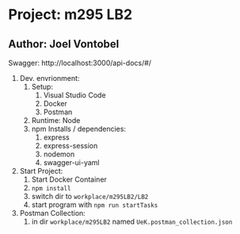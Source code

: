 # Project: m295 LB2
## Author: Joel Vontobel

Swagger: http://localhost:3000/api-docs/#/

1. Dev. envrionment:
    1. Setup: 
        1. Visual Studio Code
        2. Docker
        3. Postman
    2. Runtime: Node
    3. npm Installs / dependencies:
        1. express
        2. express-session
        3. nodemon
        4. swagger-ui-yaml
2. Start Project:
    1. Start Docker Container
    2. ```npm install```
    3. switch dir to ```workplace/m295LB2/LB2```
    4. start program with ```npm run startTasks```
3. Postman Collection:
    1. in dir ```workplace/m295LB2``` named ```UeK.postman_collection.json```
